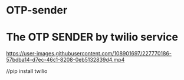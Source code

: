 # OTP-sender

# The OTP SENDER by twilio service



https://user-images.githubusercontent.com/108901697/227770186-57bdba14-d7ec-46c1-8208-0eb5132839d4.mp4


//pip install twilio
